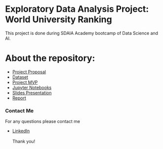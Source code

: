 # Exploratory Data Analysis Project: World University Ranking
This project is done during SDAIA Academy bootcamp of Data Science and AI.



# About the repository:
- [Project Proposal](https://github.com/Mashael999/NLP_Arabic-News-Articles/blob/main/Proposal/Proposal_Arabic%20News%20Articles.pdf)
- [Dataset](https://github.com/Mashael999/World-University-Ranking-EDA-Project/tree/main/Dataset)
- [Project MVP](https://github.com/Mashael999/NLP-Arabic-News-Articles/tree/main/MVP)
- [Jupyter Notebooks](https://github.com/Mashael999/World-University-Ranking-EDA-Project/blob/main/Code/EDA-project.ipynb)
- [Slides Presentation](https://github.com/Mashael999/World-University-Ranking-EDA-Project/blob/main/Presentation/EDA-Project-slides.pdf)
- [Report](https://github.com/Mashael999/NLP-Arabic-News-Articles/blob/main/Report/Report_Arabic%20News%20Articles.pdf)

### Contact Me
For any questions please contact me <br/>
- [LinkedIn](https://www.linkedin.com/in/mashael-a-56b884220/)
<br/><br/>
Thank you!
